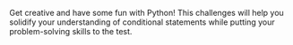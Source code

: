 Get creative and have some fun with Python! 
This challenges will help you solidify your understanding of conditional statements while putting your problem-solving skills to the test.